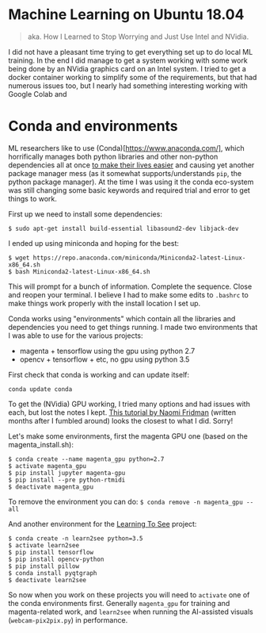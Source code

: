 # Machine Learning on Ubuntu 18.04
> aka. How I Learned to Stop Worrying and Just Use Intel and NVidia.

I did not have a pleasant time trying to get everything set up to do local ML training. In the end I did manage to get a system working with some work being done by an NVidia graphics card on an Intel system. I tried to get a docker container working to simplify some of the requirements, but that had numerous issues too, but I nearly had something interesting working with Google Colab and 



# Conda and environments

ML researchers like to use (Conda)[https://www.anaconda.com/], which horrifically manages both python libraries and other non-python dependencies all at once [to make their lives easier](https://jakevdp.github.io/blog/2016/08/25/conda-myths-and-misconceptions/) and causing yet another package manager mess (as it somewhat supports/understands `pip`, the python package manager). At the time I was using it the conda eco-system was still changing some basic keywords and required trial and error to get things to work.

First up we need to install some dependencies:
```
$ sudo apt-get install build-essential libasound2-dev libjack-dev
```

I ended up using miniconda and hoping for the best:


```
$ wget https://repo.anaconda.com/miniconda/Miniconda2-latest-Linux-x86_64.sh
$ bash Miniconda2-latest-Linux-x86_64.sh
```
This will prompt for a bunch of information. Complete the sequence.
Close and reopen your terminal. I believe I had to make some edits to `.bashrc` to make things work properly with the install location I set up.

Conda works using "environments" which contain all the libraries and dependencies you need to get things running. I made two environments that I was able to use for the various projects:
* magenta + tensorflow using the gpu using python 2.7
* opencv + tensorflow + etc, no gpu using python 3.5

First check that conda is working and can update itself:
```
conda update conda
```

To get the (NVidia) GPU working, I tried many options and had issues with each, but lost the notes I kept. [This tutorial by Naomi Fridman](https://medium.com/@naomi.fridman/install-conda-tensorflow-gpu-and-keras-on-ubuntu-18-04-1b403e740e25) (written months after I fumbled around) looks the closest to what I did. Sorry!

Let's make some environments, first the magenta GPU one (based on the magenta_install.sh):
```
$ conda create --name magenta_gpu python=2.7
$ activate magenta_gpu
$ pip install jupyter magenta-gpu
$ pip install --pre python-rtmidi
$ deactivate magenta_gpu
```
To remove the environment you can do: `$ conda remove -n magenta_gpu --all`


And another environment for the [Learning To See](https://github.com/RKelln/webcam-pix2pix-tensorflow) project:
```
$ conda create -n learn2see python=3.5
$ activate learn2see
$ pip install tensorflow
$ pip install opencv-python
$ pip install pillow
$ conda install pyqtgraph
$ deactivate learn2see
```

So now when you work on these projects you will need to `activate` one of the conda environments first. Generally `magenta_gpu` for training and magenta-related work, and `learn2see` when running the AI-assisted visuals (`webcam-pix2pix.py`) in performance.






